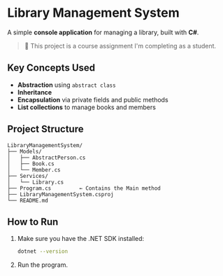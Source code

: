 # Library Management System

A simple **console application** for managing a library, built with **C#**.

> 🔖 This project is a course assignment I'm completing as a student.

## Key Concepts Used

- **Abstraction** using `abstract class`
- **Inheritance**
- **Encapsulation** via private fields and public methods
- **List<T> collections** to manage books and members

## Project Structure

```
LibraryManagementSystem/
├── Models/
│   ├── AbstractPerson.cs
│   ├── Book.cs
│   └── Member.cs
├── Services/
│   └── Library.cs
├── Program.cs         ← Contains the Main method
├── LibraryManagementSystem.csproj
└── README.md
```

## How to Run

1. Make sure you have the .NET SDK installed:
   ```bash
   dotnet --version
   ```
2. Run the program.
